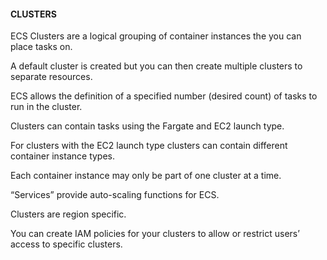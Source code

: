 #### CLUSTERS


ECS Clusters are a logical grouping of container instances the you can place tasks on.


A default cluster is created but you can then create multiple clusters to separate resources.


ECS allows the definition of a specified number (desired count) of tasks to run in the cluster.


Clusters can contain tasks using the Fargate and EC2 launch type.


For clusters with the EC2 launch type clusters can contain different container instance types.


Each container instance may only be part of one cluster at a time.


“Services” provide auto-scaling functions for ECS.


Clusters are region specific.


You can create IAM policies for your clusters to allow or restrict users’ access to specific clusters.

